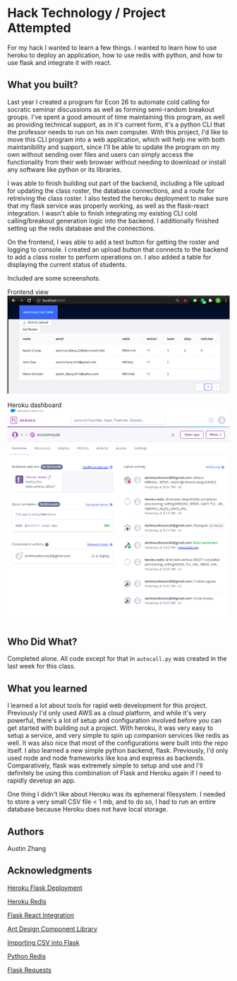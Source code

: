# Hack Technology / Project Attempted
For my hack I wanted to learn a few things. I wanted to learn how to use heroku to deploy an application, how to use redis with python, and how to use flask and integrate it with react.

## What you built? 

Last year I created a program for Econ 26 to automate cold calling for socratic seminar discussions as well as forming semi-random breakout groups. I've spent a good amount of time maintaining this program, as well as providing technical support, as in it's current form, it's a python CLI that the professor needs to run on his own computer. With this project, I'd like to move this CLI program into a web application, which will help me with both maintanibility and support, since I'll be able to update the program on my own without sending over files and users can simply access the functionality from their web browser without needing to download or install any software like python or its libraries.

I was able to finish building out part of the backend, including a file upload for updating the class roster, the database connections, and a route for retreiving the class roster. I also tested the heroku deployment to make sure that my flask service was properly working, as well as the flask-react integration. I wasn't able to finish integrating my existing CLI cold calling/breakout generation logic into the backend. I additionally finished setting up the redis database and the connections.

On the frontend, I was able to add a test button for getting the roster and logging to console. I created an upload button that connects to the backend to add a class roster to perform operations on. I also added a table for displaying the current status of students.

Included are some screenshots.

Frontend view
![Frontend](screenshots/frontend.png)

Heroku dashboard
![Heroku](screenshots/heroku.png)

## Who Did What?

Completed alone. All code except for that in `autocall.py` was created in the last week for this class.

## What you learned

I learned a lot about tools for rapid web development for this project. Previously I'd only used AWS as a cloud platform, and while it's very powerful, there's a lot of setup and configuration involved before you can get started with building out a project. With heroku, it was very easy to setup a service, and very simple to spin up companion services like redis as well. It was also nice that most of the configurations were built into the repo itself. I also learned a new simple python backend, flask. Previously, I'd only used node and node frameworks like koa and express as backends. Comparatively, flask was extremely simple to setup and use and I'll definitely be using this combination of Flask and Heroku again if I need to rapidly develop an app.

One thing I didn't like about Heroku was its ephemeral filesystem. I needed to store a very small CSV file < 1 mb, and to do so, I had to run an entire database because Heroku does not have local storage.

## Authors

Austin Zhang

## Acknowledgments
[Heroku Flask Deployment](https://dev.to/techparida/how-to-deploy-a-flask-app-on-heroku-heb)

[Heroku Redis](https://devcenter.heroku.com/articles/heroku-redis)

[Flask React Integration](https://towardsdatascience.com/build-deploy-a-react-flask-app-47a89a5d17d9)

[Ant Design Component Library](https://ant.design/docs/react/getting-started)

[Importing CSV into Flask](https://riptutorial.com/flask/example/32038/parse-csv-file-upload-as-list-of-dictionaries-in-flask-without-saving)

[Python Redis](https://realpython.com/python-redis/)

[Flask Requests](https://pythonbasics.org/flask-http-methods/)